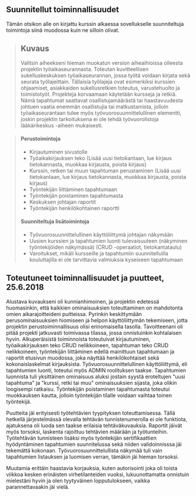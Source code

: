 ## Suunnitellut toiminnallisuudet

Tämän otsikon alle on kirjattu kurssin alkaessa sovellukselle suunniteltuja toimintoja siinä muodossa kuin ne silloin olivat.

>## Kuvaus
>Valitsin aiheekseni hieman muokatun version aiheaihioissa olleesta projektin työaikaseurannasta. Toteutan kuvitteellisen sukelluskeskuksen työaikaseurannan, jossa työtä voidaan kirjata sekä seurata työlajeittain. Tällaisia työlajeja ovat esimerkiksi kurssien ohjaamiset, asiakkaiden sukellusretkien toteutus, varustehuolto ja toimistotyöt. Projekteja korvaamaan käytetään kursseja ja retkiä. Nämä tapahtumat saattavat osallistujamäärästä tai haastavuudesta johtuen vaatia enemmän osallistujia tai matkustamista, jolloin työaikaseurantaan tulee myös työvuorosuunnittelullinen elementti, joskin projektin tarkoituksena ei ole tehdä työvuorolistoja lääkärikeskus -aiheen mukaisesti.

>#### Perustoimintoja
>* Kirjautuminen sivustolle
>* Työaikakirjauksen teko (Lisää uusi tietokantaan, lue kirjaus tietokannasta, muokkaa kirjausta, poista kirjaus)
>* Kurssin, retken tai muun tapahtuman perustaminen (Lisää uusi tietokantaan, lue kirjaus tietokannasta, muokkaa kirjausta, poista kirjaus)
>* Työntekijän liittäminen tapahtumaan
>* Työntekijän poistaminen tapahtumasta
>* Keskuksen johtajan raportit
>* Työntekijän henkilökohtainen raportti
>
>#### Suunniteltuja lisätoimintoja
>* Työvuorosuunnittelullinen käyttöliittymä johtajan näkymään 
>* Uusien kurssien ja tapahtumien luonti tulevaisuuteen (näkyminen työntekijöiden näkymässä) (CRUD -operaatiot, tietokantataulu)
>* Varoitukset, mikäli kursseille ja tapahtumiin suunnitelluilla kouluttajilla ei ole tarvittavia valmiuksia kyseiseen tapahtumaan

## Toteutuneet toiminnallisuudet ja puutteet, 25.6.2018

Alustava kuvaukseni oli kunnianhimoinen, ja projektin edetessä huomasinkin, että kaikkien ominaisuuksien toteuttaminen on mahdotonta omien aikarajoitteideni puitteissa. Pyrinkin keskittymään perusominaisuuksien hiomiseen ja helpon käyttöliittymän tekemiseen, jotta projektin perustoiminnallisuus olisi erinomaisella tasolla. Tavoitteenani oli pitää projekti jatkuvasti toimivassa tilassa, jossa onnistuinkin kohtalaisen hyvin. Alkuperäisistä toiminnoista toteutuivat kirjautuminen, työaikakirjauksen teko CRUD nelikkoineen, tapahtuman teko CRUD nelikkoineen, työntekijän liittäminen edellä mainittuun tapahtumaan ja raportit etusivun muodossa, joka näyttää henkilökohtaiset sekä kokonaislaskelmat kirjauksista. Työvuorosuunnittelullinen käyttöliittymä, eli tapahtumien luonti, toteutui myös ADMIN roolituksen taakse. Tapahtumien luonnista tuli yksittäinen ominaisuus aluksi jostain syystä eroteltujen "uusi tapahtuma" ja "kurssi, retki tai muu" ominaisuuksien sijasta, joka olikin loogisempi ratkaisu. Työntekijän poistaminen tapahtumasta toteutui muokkauksen kautta, jolloin työntekijän tilalle voidaan vaihtaa toinen työntekijä.

Puutteita jäi erityisesti työtehtävien tyypityksen toteuttamisessa. Tällä hetkellä järjestelmässä olevalla tehtävän tunnistenumerolla ei ole funktiota, ajatuksena oli luoda sen taakse erilaisia tehtäväkuvauksia. Raportit jäivät myös torsoksi, laskenta rajoittuu tehtävien määrään ja työtunteihin. Työtehtävän tunnisteen lisäksi myös työntekijän sertifikaattien hyödyntäminen tapahtumien suunnitelussa sekä niiden validoinnisssa jäi tekemättä kokonaan. Työvuorosuunnittelullista näkymää tuli vain tapahtumien listauksen ja luomisen verran, tämäkin jäi hieman torsoksi.

Muutamia erittäin haastavia korjauksia, kuten autorisointi joka oli toista viikkoa kesken erinäisten virhetilanteiden vuoksi, lukuunottamatta onnistuin mielestäni hyvin ja olen tyytyväinen lopputulokseen, vaikka parannettavaakin jäi vielä.